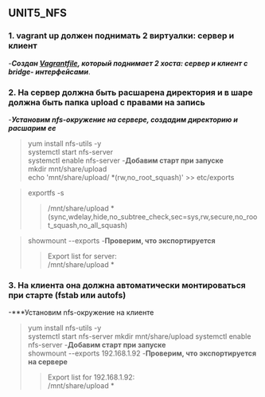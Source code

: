## UNIT5_NFS

### 1. vagrant up должен поднимать 2 виртуалки: сервер и клиент

-***Создан [Vagrantfile](https://github.com/ChurikovAnatolii/UNIT5_NFS/blob/main/Vagrantfile), который поднимает 2 хоста: сервер и клиент c bridge- интерфейсами***.

### 2. На сервер должна быть расшарена директория и в шаре должна быть папка upload с правами на запись

-***Установим nfs-окружение на сервере, создадим директорию и расшарим ее***
> yum install nfs-utils -y  
> systemctl start nfs-server  
> systemctl enable  nfs-server -**Добавим старт при запуске**  
> mkdir mnt/share/upload  
> echo 'mnt/share/upload/ *(rw,no_root_squash)' >> etc/exports

> exportfs -s 
>> /mnt/share/upload *(sync,wdelay,hide,no_subtree_check,sec=sys,rw,secure,no_root_squash,no_all_squash)

> showmount --exports -**Проверим, что экспортируется**  
>> Export list for server:  
>> /mnt/share/upload *  


### 3. На клиента она должна автоматически монтироваться при старте (fstab или autofs)

-***Установим nfs-окружение на клиенте
> yum install nfs-utils -y  
> systemctl start nfs-server
> mkdir mnt/share/upload 
> systemctl enable  nfs-server -**Добавим старт при запуске**   
> showmount --exports 192.168.1.92 -**Проверим, что экспортируется на сервере**    
>> Export list for 192.168.1.92:    
>> /mnt/share/upload *    

> 

